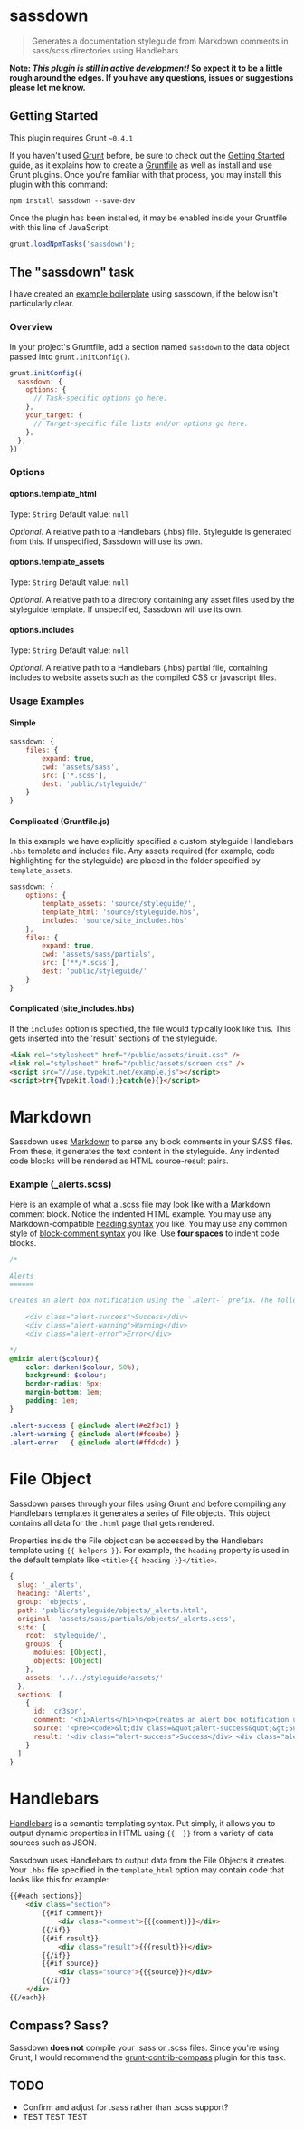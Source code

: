 # sassdown

> Generates a documentation styleguide from Markdown comments in sass/scss directories using Handlebars

**Note: *This plugin is still in active development!* So expect it to be a little rough around the edges. If you have any questions, issues or suggestions please let me know.**

## Getting Started
This plugin requires Grunt `~0.4.1`

If you haven't used [Grunt](http://gruntjs.com/) before, be sure to check out the [Getting Started](http://gruntjs.com/getting-started) guide, as it explains how to create a [Gruntfile](http://gruntjs.com/sample-gruntfile) as well as install and use Grunt plugins. Once you're familiar with that process, you may install this plugin with this command:

```shell
npm install sassdown --save-dev
```

Once the plugin has been installed, it may be enabled inside your Gruntfile with this line of JavaScript:

```js
grunt.loadNpmTasks('sassdown');
```

## The "sassdown" task

I have created an [example boilerplate](https://github.com/nopr/grunt-sass-boilerplate) using sassdown, if the below isn't particularly clear.

### Overview
In your project's Gruntfile, add a section named `sassdown` to the data object passed into `grunt.initConfig()`.

```js
grunt.initConfig({
  sassdown: {
    options: {
      // Task-specific options go here.
    },
    your_target: {
      // Target-specific file lists and/or options go here.
    },
  },
})
```

### Options

#### options.template_html
Type: `String`
Default value: `null`

*Optional*. A relative path to a Handlebars (.hbs) file. Styleguide is generated from this. If unspecified, Sassdown will use its own.

#### options.template_assets
Type: `String`
Default value: `null`

*Optional*. A relative path to a directory containing any asset files used by the styleguide template. If unspecified, Sassdown will use its own.

#### options.includes
Type: `String`
Default value: `null`

*Optional*. A relative path to a Handlebars (.hbs) partial file, containing includes to website assets such as the compiled CSS or javascript files.

### Usage Examples

#### Simple

```js
sassdown: {
    files: {
        expand: true,
        cwd: 'assets/sass',
        src: ['*.scss'],
        dest: 'public/styleguide/'
    }
}
```

#### Complicated (Gruntfile.js)

In this example we have explicitly specified a custom styleguide Handlebars `.hbs` template and includes file. Any assets required (for example, code highlighting for the styleguide) are placed in the folder specified by  `template_assets`.

```js
sassdown: {
    options: {
        template_assets: 'source/styleguide/',
        template_html: 'source/styleguide.hbs',
        includes: 'source/site_includes.hbs'
    },
    files: {
        expand: true,
        cwd: 'assets/sass/partials',
        src: ['**/*.scss'],
        dest: 'public/styleguide/'
    }
}
```

#### Complicated (site_includes.hbs)

If the  `includes` option is specified, the file would typically look like this. This gets inserted into the 'result' sections of the styleguide.

```html
<link rel="stylesheet" href="/public/assets/inuit.css" />
<link rel="stylesheet" href="/public/assets/screen.css" />
<script src="//use.typekit.net/example.js"></script>
<script>try{Typekit.load();}catch(e){}</script>
```

# Markdown

Sassdown uses [Markdown](https://github.com/evilstreak/markdown-js) to parse any block comments in your SASS files. From these, it generates the text content in the styleguide. Any indented code blocks will be rendered as HTML source-result pairs.

### Example (_alerts.scss)

Here is an example of what a .scss file may look like with a Markdown comment block. Notice the indented HTML example. You may use any Markdown-compatible [heading syntax](https://github.com/nopr/sassdown/issues/7) you like. You may use any common style of [block-comment syntax](https://github.com/nopr/sassdown/issues/12#issuecomment-28219982) you like. Use **four spaces** to indent code blocks.

```scss
/*

Alerts
======

Creates an alert box notification using the `.alert-` prefix. The following options are available:

    <div class="alert-success">Success</div> 
    <div class="alert-warning">Warning</div> 
    <div class="alert-error">Error</div>

*/
@mixin alert($colour){
    color: darken($colour, 50%);
    background: $colour;
    border-radius: 5px;
    margin-bottom: 1em;
    padding: 1em;
}

.alert-success { @include alert(#e2f3c1) }
.alert-warning { @include alert(#fceabe) }
.alert-error   { @include alert(#ffdcdc) }
```

# File Object

Sassdown parses through your files using Grunt and before compiling any Handlebars templates it generates a series of File objects. This object contains all data for the `.html` page that gets rendered.

Properties inside the File object can be accessed by the Handlebars template using `{{ helpers }}`. For example, the `heading` property is used in the default template like `<title>{{ heading }}</title>`.

```js
{
  slug: '_alerts',
  heading: 'Alerts',
  group: 'objects',
  path: 'public/styleguide/objects/_alerts.html',
  original: 'assets/sass/partials/objects/_alerts.scss',
  site: {
    root: 'styleguide/',
    groups: {
      modules: [Object],
      objects: [Object]
    },
    assets: '../../styleguide/assets/'
  },
  sections: [
    {
      id: 'cr3sor',
      comment: '<h1>Alerts</h1>\n<p>Creates an alert box notification using the <code>.alert-</code> prefix. The following options are available:</p>',
      source: '<pre><code>&lt;div class=&quot;alert-success&quot;&gt;Success&lt;/div&gt;\n&lt;div class=&quot;alert-warning&quot;&gt;Warning&lt;/div&gt;\n&lt;div class=&quot;alert-error&quot;&gt;Error&lt;/div&gt;</code></pre>',
      result: '<div class="alert-success">Success</div> <div class="alert-warning">Warning</div> <div class="alert-error">Error</div>'
    }
  ]
}
```

# Handlebars

[Handlebars](http://handlebarsjs.com/) is a semantic templating syntax. Put simply, it allows you to output dynamic properties in HTML using `{{  }}` from a variety of data sources such as JSON.

Sassdown uses Handlebars to output data from the File Objects it creates. Your `.hbs` file specified in the `template_html` option may contain code that looks like this for example:

```html
{{#each sections}}
    <div class="section">
        {{#if comment}}
            <div class="comment">{{{comment}}}</div>
        {{/if}}
        {{#if result}}
            <div class="result">{{{result}}}</div>
        {{/if}}
        {{#if source}}
            <div class="source">{{{source}}}</div>
        {{/if}}
    </div>
{{/each}}
```

## Compass? Sass?
Sassdown **does not** compile your .sass or .scss files. Since you're using Grunt, I would recommend the [grunt-contrib-compass](https://github.com/gruntjs/grunt-contrib-compass) plugin for this task.

## TODO

- Confirm and adjust for .sass rather than .scss support?
- TEST TEST TEST
